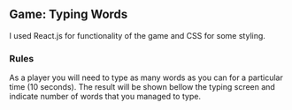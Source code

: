 ## Game: Typing Words 

I used React.js for functionality of the game and CSS for some styling.

### Rules 
As a player you will need to type as many words as you can for a particular time (10 seconds). 
The result will be shown bellow the typing screen and indicate number of words that you managed to type.

